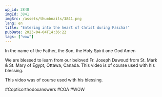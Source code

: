 ```yaml
---
wp_id: 3840
imgId: 3841
imgSrc: /assets/thumbnails/3841.png
lang: en
title: "Entering into the heart of Christ during Pascha!"
pubDate: 2023-04-04T14:36:22
tags: ["wow"]
---
```


<!-- page: 6 -->

<p>In the name of the Father, the Son, the Holy Spirit one God Amen</p>
<p>We are blessed to learn from our beloved Fr. Joseph Dawoud from St. Mark &amp; St. Mary of Egypt, Ottawa, Canada. This video is of course used with his blessing.</p>
<p>This video was of course used with his blessing.</p>
<p>#Copticorthodoxanswers #COA #WOW</p>
